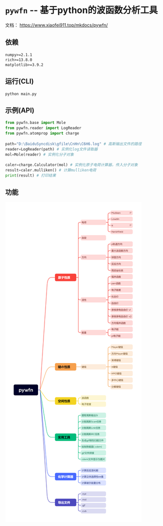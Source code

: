 # `pywfn` -- 基于python的波函数分析工具

文档： https://www.xiaofei911.top/mkdocs/pywfn/


## 依赖
```
numpy>=2.1.1
rich>=13.8.0
matplotlib>=3.9.2
```
## 运行(CLI)
``` shell
python main.py
```

## 示例(API)
```python
from pywfn.base import Mole
from pywfn.reader import LogReader
from pywfn.atomprop import charge

path="D:\BaiduSyncdisk\gfile\CnHn\C6H6.log" # 高斯输出文件的路径
reader=LogReader(path) # 实例化log文件读取器
mol=Mole(reader) # 实例化分子对象

caler=charge.Calculator(mol) # 实例化原子电荷计算器，传入分子对象
result=caler.mulliken() # 计算mulliken电荷
print(result) # 打印结果
```

## 功能
![](./docs/pywfn_xmind.png)

